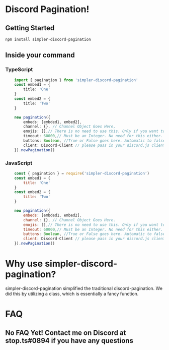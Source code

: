 # Discord Pagination!
## Getting Started
```js
npm install simpler-discord-pagination
```
## Inside your command
### TypeScript
```ts
    import { pagination } from 'simpler-discord-pagination'
    const embed1 = {
        title: 'One'
    }
    const embed2 = {
        title: 'Two'
    }

    new pagination({
        embeds: [embded1, embed2],
        channel: {}, // Channel Object Goes Here,
        emojis: [],// There is no need to use this. Only if you want to change them. The emojis are built into the package.
        timeout: 60000,// Must be an Integer. No need for this either. It's built in too. Change it if you want.
        buttons: Boolean, //True or False goes here. Automatic to false.
        client: Discord-Client // please pass in your discord.js client to make use of buttons.
    }).newPagination() 
```
### JavaScript
```js
    const { pagination } = require('simpler-discord-pagination')
    const embed1 = {
        title: 'One'
    }
    const embed2 = {
        title: 'Two'
    }

    new pagination({
        embeds: [embded1, embed2],
        channel: {}, // Channel Object Goes Here.
        emojis: [],// There is no need to use this. Only if you want to change them. The emojis are built into the package.
        timeout: 60000,// Must be an Integer. No need for this either. It's built in too. Change it if you want.
        buttons: Boolean, //True or False goes here. Automatic to false. 
        client: Discord-Client // please pass in your discord.js client to make use of buttons.
    }).newPagination() 
```
# Why use simpler-discord-pagination?
simpler-discord-pagination simplified the traditional discord-pagination. We did this by utilizing a class, which is essentially a fancy function.
# FAQ
## No FAQ Yet! Contact me on Discord at stop.ts#0894 if you have any questions
